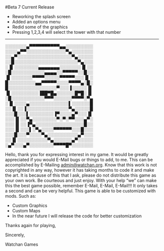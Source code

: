 #Beta 7 Current Release
-	Reworking the splash screen
-	Added an options menu
-	Redid some of the graphics
-	Pressing 1,2,3,4 will select the tower with that number

----------------------------------------------------------------------------------------
░░░░░░░▄▀▀▀▀▀▀▀▀▀▀▄▄░░░░░░░░░
░░░░▄▀▀░░░░░░░░░░░░░▀▄░░░░░░░
░░▄▀░░░░░░░░░░░░░░░░░░▀▄░░░░░
░░█░░░░░░░░░░░░░░░░░░░░░▀▄░░░
░▐▌░░░░░░░░▄▄▄▄▄▄▄░░░░░░░▐▌░░
░█░░░░░░░░░░░▄▄▄▄░░▀▀▀▀▀░░█░░
▐▌░░░░░░░▀▀▀▀░░░░░▀▀▀▀▀░░░▐▌░
█░░░░░░░░░▄▄▀▀▀▀▀░░░░▀▀▀▀▄░█░
█░░░░░░░░░░░░░░░░▀░░░▐░░░░░▐▌
▐▌░░░░░░░░░▐██▀█▄░░░░░░█▀█░▐▌
░█░░░░░░░░░░░▀▀▀░░░░░░▀▀▀▀░▀▄
░▐▌░░░░▄░░░░░░░░░░░░░▌░░░░░░█
░░▐▌░░▐░░░░░░░░░░░░░░▀▄░░░░░█
░░░█░░░▌░░░░░░░░▐▀░░░░▄▀░░░▐▌
░░░▐▌░░▀▄░░░░░░░░▀░▀░▀▀░░░▄▀░
░░░▐▌░░▐▀▄░░░░░░░░░░░░░░░░█░░
░░░▐▌░░░▌░▀▄░░░░▀▀▀▀▀▀░░░█░░░
░░░█░░░▀░░░░▀▄░░░░░░░░░░▄▀░░░
░░▐▌░░░░░░░░░░▀▄░░░░░░▄▀░░░░░
░▄▀░░░▄▀░░░░░░░░▀▀▀▀█▀░░░░░░░

Hello, thank you for expressing interest in my game. It would be greatly appreciated if you would E-Mail bugs or things to add, to me. This can be accomplished by E-Mailing admin@watchan.org. Know that this work is not copyrighted in any way, however it has taking months to code it and make the art. It is because of this that I ask, please do not distribute this game as your own work. Be courteous and just enjoy. With your help “we” can make this the best game possible, remember E-Mail, E-Mail, E-Mail!!! It only takes a second and can be very helpful.
This game is able to be customized with mods. Such as:
-	Custom Graphics
-	Custom Maps
-	In the near future I will release the code for better customization

Thanks again for playing,

Sincerely,

Watchan Games
